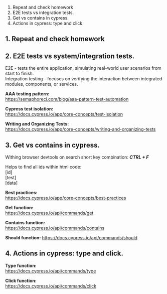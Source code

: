 1. Repeat and check homework
2. E2E tests vs integration tests.
3. Get vs contains in cypress.
4. Actions in cypress: type and click.

## 1. Repeat and check homework

## 2. E2E tests vs system/integration tests.

E2E - tests the entire application, simulating real-world user scenarios from start to finish.  
Integration testing - focuses on verifying the interaction between integrated modules, components, or services.  

**AAA testing pattern:**  
    https://semaphoreci.com/blog/aaa-pattern-test-automation  
    
**Cypress test isolation:**   
https://docs.cypress.io/app/core-concepts/test-isolation  

**Writing and Organizing Tests:**  
https://docs.cypress.io/app/core-concepts/writing-and-organizing-tests


## 3. Get vs contains in cypress.

Withing browser devtools on search short key combination:
***CTRL + F***


 Helps to find all ids within html code:  
 [id]   
 [test]  
 [data]  

**Best practices:**  
https://docs.cypress.io/app/core-concepts/best-practices  

**Get function:**  
https://docs.cypress.io/api/commands/get 

**Contains function:**  
https://docs.cypress.io/api/commands/contains

**Should function:** 
https://docs.cypress.io/api/commands/should  

## 4. Actions in cypress: type and click.

**Type function:**   
https://docs.cypress.io/api/commands/type  

**Click function:**  
https://docs.cypress.io/api/commands/click
